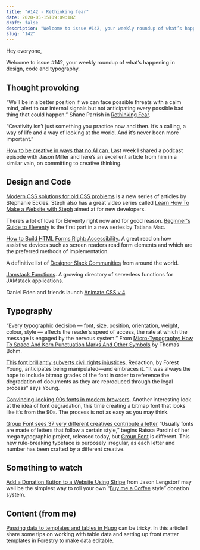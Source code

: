 ```yaml
---
title: "#142 - Rethinking fear"
date: 2020-05-15T09:09:18Z
draft: false
description: "Welcome to issue #142, your weekly roundup of what’s happening in design, code and typography."
slug: "142"
---
```


Hey everyone,

Welcome to issue #142, your weekly roundup of what’s happening in design, code and typography.

## Thought provoking

“We’ll be in a better position if we can face possible threats with a calm mind, alert to our internal signals but not anticipating every possible bad thing that could happen.” Shane Parrish in [Rethinking Fear](https://fs.blog/2020/05/rethinking-fear/).

“Creativity isn’t just something you practice now and then. It’s a calling, a way of life and a way of looking at the world. And it’s never been more important.”

[How to be creative in ways that no AI can](https://www.linkedin.com/pulse/how-creative-ways-ai-can-jason-miller/). Last week I shared a podcast episode with Jason Miller and here’s an excellent article from him in a similar vain, on committing to creative thinking.

## Design and Code

[Modern CSS solutions for old CSS problems](https://moderncss.dev/) is a new series of articles by Stephanie Eckles. Steph also has a great video series called [Learn How To Make a Website with Steph](https://www.youtube.com/channel/UC8qc2AyBbNmvgIky6236nHA) aimed at for new developers.

There’s a lot of love for Eleventy right now and for good reason. [Beginner's Guide to Eleventy](https://tatianamac.com/posts/beginner-eleventy-tutorial-parti/) is the first part in a new series by Tatiana Mac.

[How to Build HTML Forms Right: Accessibility](https://stegosource.com/how-to-build-html-forms-right-accessibility/). A great read on how assistive devices such as screen readers read form elements and which are the preferred methods of implementation.

A definitive list of [Designer Slack Communities](https://designerslack.community/) from around the world.

[Jamstack Functions](https://jamstackfns.com/). A growing directory of serverless functions for JAMstack applications.

Daniel Eden and friends launch [Animate CSS v.4](http://animate.style/).

## Typography

“Every typographic decision — font, size, position, orientation, weight, colour, style — affects the reader’s speed of access, the rate at which the message is engaged by the nervous system.” From [Micro-Typography: How To Space And Kern Punctuation Marks And Other Symbols](https://www.smashingmagazine.com/2020/05/micro-typography-space-kern-punctuation-marks-symbols/) by Thomas Bohm.

[This font brilliantly subverts civil rights injustices](https://www.fastcompany.com/90502764/this-font-brilliantly-subverts-civil-rights-injustices). Redaction, by Forest Young, anticipates being manipulated—and embraces it. “It was always the hope to include bitmap grades of the font in order to reference the degradation of documents as they are reproduced through the legal process” says Young.

[Convincing-looking 90s fonts in modern browsers](https://vistaserv.net/blog/90s-fonts-modern-browsers). Another interesting look at the idea of font degradation, this time creating a bitmap font that looks like it’s from the 90s. The process is not as easy as you may think.

[Group Font sees 37 very different creatives contribute a letter](https://www.itsnicethat.com/news/group-font-raissa-pardini-typography-graphic-design-120520) “Usually fonts are made of letters that follow a certain style,” begins Raissa Pardini of her mega typographic project, released today, but [Group Font](https://www.itsnicethat.com/news/group-font-raissa-pardini-typography-graphic-design-120520) is different. This new rule-breaking typeface is purposely irregular, as each letter and number has been crafted by a different creative.

## Something to watch

[Add a Donation Button to a Website Using Stripe](https://egghead.io/lessons/egghead-add-a-donation-button-to-a-website-using-stripe) from Jason Lengstorf may well be the simplest way to roll your own “[Buy me a Coffee](https://www.buymeacoffee.com/) style” donation system.

## Content (from me)

[Passing data to templates and tables in Hugo](https://harrycresswell.com/articles/passing-data-to-templates-hugo/) can be tricky. In this article I share some tips on working with table data and setting up front matter templates in Forestry to make data editable.
